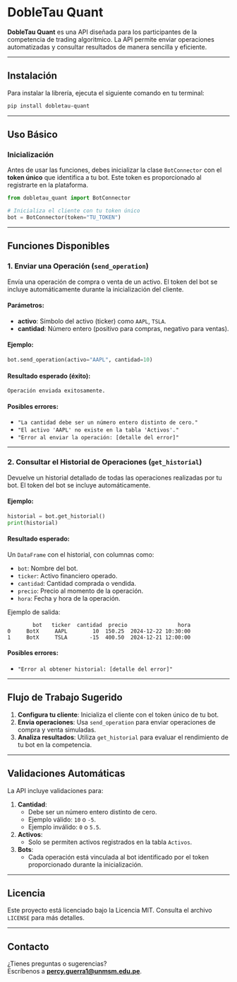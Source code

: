 # DobleTau Quant

**DobleTau Quant** es una API diseñada para los participantes de la competencia de trading algoritmico. La API permite enviar operaciones automatizadas y consultar resultados de manera sencilla y eficiente.

---

## Instalación

Para instalar la librería, ejecuta el siguiente comando en tu terminal:

```bash
pip install dobletau-quant
```

---

## Uso Básico

### Inicialización

Antes de usar las funciones, debes inicializar la clase `BotConnector` con el **token único** que identifica a tu bot. Este token es proporcionado al registrarte en la plataforma.

```python
from dobletau_quant import BotConnector

# Inicializa el cliente con tu token único
bot = BotConnector(token="TU_TOKEN")
```

---

## Funciones Disponibles

### 1. Enviar una Operación (`send_operation`)

Envía una operación de compra o venta de un activo. El token del bot se incluye automáticamente durante la inicialización del cliente.

#### Parámetros:
- **activo**: Símbolo del activo (ticker) como `AAPL`, `TSLA`.
- **cantidad**: Número entero (positivo para compras, negativo para ventas).

#### Ejemplo:
```python
bot.send_operation(activo="AAPL", cantidad=10)
```

#### Resultado esperado (éxito):
```
Operación enviada exitosamente.
```

#### Posibles errores:
- `"La cantidad debe ser un número entero distinto de cero."`
- `"El activo 'AAPL' no existe en la tabla 'Activos'."`
- `"Error al enviar la operación: [detalle del error]"`

---

### 2. Consultar el Historial de Operaciones (`get_historial`)

Devuelve un historial detallado de todas las operaciones realizadas por tu bot. El token del bot se incluye automáticamente.

#### Ejemplo:
```python
historial = bot.get_historial()
print(historial)
```

#### Resultado esperado:
Un `DataFrame` con el historial, con columnas como:
- `bot`: Nombre del bot.
- `ticker`: Activo financiero operado.
- `cantidad`: Cantidad comprada o vendida.
- `precio`: Precio al momento de la operación.
- `hora`: Fecha y hora de la operación.

Ejemplo de salida:
```
        bot   ticker  cantidad  precio                hora
0     BotX     AAPL        10  150.25  2024-12-22 10:30:00
1     BotX     TSLA       -15  400.50  2024-12-21 12:00:00
```

#### Posibles errores:
- `"Error al obtener historial: [detalle del error]"`

---

## Flujo de Trabajo Sugerido

1. **Configura tu cliente**: Inicializa el cliente con el token único de tu bot.
2. **Envia operaciones**: Usa `send_operation` para enviar operaciones de compra y venta simuladas.
3. **Analiza resultados**: Utiliza `get_historial` para evaluar el rendimiento de tu bot en la competencia.

---

## Validaciones Automáticas

La API incluye validaciones para:
1. **Cantidad**:
   - Debe ser un número entero distinto de cero.
   - Ejemplo válido: `10` o `-5`.
   - Ejemplo inválido: `0` o `5.5`.
2. **Activos**:
   - Solo se permiten activos registrados en la tabla `Activos`.
3. **Bots**:
   - Cada operación está vinculada al bot identificado por el token proporcionado durante la inicialización.

---

## Licencia

Este proyecto está licenciado bajo la Licencia MIT. Consulta el archivo `LICENSE` para más detalles.

---

## Contacto

¿Tienes preguntas o sugerencias?  
Escríbenos a **percy.guerra1@unmsm.edu.pe**.
